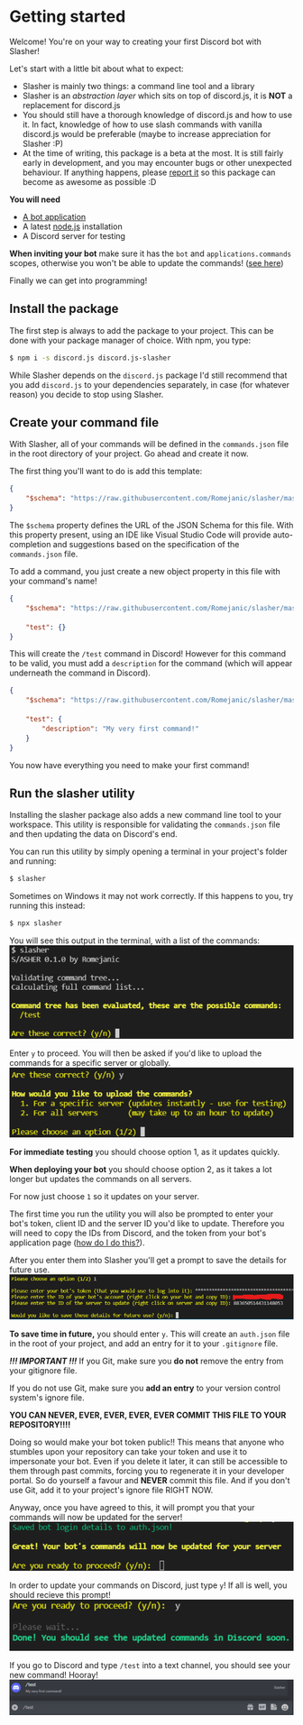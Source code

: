# Getting started
Welcome! You're on your way to creating your first Discord bot with Slasher!

Let's start with a little bit about what to expect:

* Slasher is mainly two things: a command line tool and a library
* Slasher is an *abstraction layer* which sits on top of discord.js, it is **NOT** a replacement for discord.js
* You should still have a thorough knowledge of discord.js and how to use it. In fact, knowledge of how to use slash commands with vanilla discord.js would be preferable (maybe to increase appreciation for Slasher :P)
* At the time of writing, this package is a beta at the most. It is still fairly early in development, and you may encounter bugs or other unexpected behaviour. If anything happens, please [report it](https://github.com/Romejanic/slasher/issues/new/choose) so this package can become as awesome as possible :D

**You will need**
- [A bot application](https://discord.com/developers/applications)
- A latest [node.js](https://nodejs.org/en/) installation
- A Discord server for testing

**When inviting your bot** make sure it has the `bot` and `applications.commands` scopes, otherwise you won't be able to update the commands! ([see here](img/scopes.png))

Finally we can get into programming!

## Install the package
The first step is always to add the package to your project. This can be done with your package manager of choice. With npm, you type:
```sh
$ npm i -s discord.js discord.js-slasher
```

While Slasher depends on the `discord.js` package I'd still recommend that you add `discord.js` to your dependencies separately, in case (for whatever reason) you decide to stop using Slasher.

## Create your command file
With Slasher, all of your commands will be defined in the `commands.json` file in the root directory of your project. Go ahead and create it now.

The first thing you'll want to do is add this template:
```json
{
    "$schema": "https://raw.githubusercontent.com/Romejanic/slasher/master/schema.json"
}
```

The `$schema` property defines the URL of the JSON Schema for this file. With this property present, using an IDE like Visual Studio Code will provide auto-completion and suggestions based on the specification of the `commands.json` file.

To add a command, you just create a new object property in this file with your command's name!
```json
{
    "$schema": "https://raw.githubusercontent.com/Romejanic/slasher/master/schema.json",

    "test": {}
}
```

This will create the `/test` command in Discord! However for this command to be valid, you must add a `description` for the command (which will appear underneath the command in Discord).
```json
{
    "$schema": "https://raw.githubusercontent.com/Romejanic/slasher/master/schema.json",

    "test": {
        "description": "My very first command!"
    }
}
```

You now have everything you need to make your first command!

## Run the slasher utility
Installing the slasher package also adds a new command line tool to your workspace. This utility is responsible for validating the `commands.json` file and then updating the data on Discord's end.

You can run this utility by simply opening a terminal in your project's folder and running:
```sh
$ slasher
```

Sometimes on Windows it may not work correctly. If this happens to you, try running this instead:
```sh
$ npx slasher
```

You will see this output in the terminal, with a list of the commands:
![Command list](img/gs-1.png)

Enter `y` to proceed. You will then be asked if you'd like to upload the commands for a specific server or globally.
![Choice of server or global](img/gs-2.png)

**For immediate testing** you should choose option 1, as it updates quickly.

**When deploying your bot** you should choose option 2, as it takes a lot longer but updates the commands on all servers.

For now just choose `1` so it updates on your server.

The first time you run the utility you will also be prompted to enter your bot's token, client ID and the server ID you'd like to update. Therefore you will need to copy the IDs from Discord, and the token from your bot's application page ([how do I do this?](https://support.discord.com/hc/en-us/articles/206346498-Where-can-I-find-my-User-Server-Message-ID-)).

After you enter them into Slasher you'll get a prompt to save the details for future use.
![Prompt](img/gs-3.png)

**To save time in future,** you should enter `y`. This will create an `auth.json` file in the root of your project, and add an entry for it to your `.gitignore` file.

***!!! IMPORTANT !!!***
If you Git, make sure you **do not** remove the entry from your gitignore file.

If you do not use Git, make sure you **add an entry** to your version control system's ignore file.

**YOU CAN NEVER, EVER, EVER, EVER, EVER COMMIT THIS FILE TO YOUR REPOSITORY!!!!**

Doing so would make your bot token public!! This means that anyone who stumbles upon your repository can take your token and use it to impersonate your bot. Even if you delete it later, it can still be accessible to them through past commits, forcing you to regenerate it in your developer portal. So do yourself a favour and **NEVER** commit this file. And if you don't use Git, add it to your project's ignore file RIGHT NOW.

Anyway, once you have agreed to this, it will prompt you that your commands will now be updated for the server!
![Final prompt](img/gs-4.png)

In order to update your commands on Discord, just type `y`! If all is well, you should recieve this prompt!
![Done](img/gs-5.png)

If you go to Discord and type `/test` into a text channel, you should see your new command! Hooray!
![Command](img/gs-6.png)